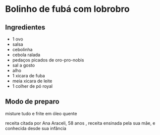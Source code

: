 # Bolinho de fubá com lobrobro

## Ingredientes

- 1 ovo
- salsa
- cebolinha
- cebola ralada
- pedaços picados de oro-pro-nobis
- sal a gosto
- alho
- 1 xicara de fuba
- meia xicara de leite
- 1 colher de pó royal

## Modo de preparo

misture tudo e frite em óleo quente

receita citada por Ana Araceli, 58 anos , receita ensinada pela sua mãe, e conhecida desde sua infância
